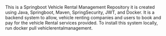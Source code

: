 This is a Springboot Vehicle Rental Management Repository
it is created using Java, Springboot, Maven, SpringSecurity, JWT, and Docker.
It is a backend system to allow, vehicle renting companies and users to book and pay for the vehicle Rental services provided.
To install this system locally, run docker pull vehiclerentalmanagement.
